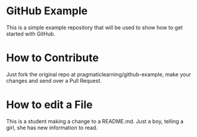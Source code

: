 GitHub Example
==============

This is a simple example repository that will be used to show how to get started with GitHub.

How to Contribute
=================

Just fork the original repo at pragmaticlearning/github-example, make your changes and send over a Pull Request.

How to edit a File 
==================
This is a student making a change to a README.md.  Just a boy, telling a girl, she has new information to read. 
